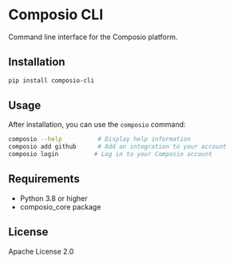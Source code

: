# Composio CLI

Command line interface for the Composio platform.

## Installation

```bash
pip install composio-cli
```

## Usage

After installation, you can use the `composio` command:

```bash
composio --help          # Display help information
composio add github      # Add an integration to your account
composio login          # Log in to your Composio account
```

## Requirements

- Python 3.8 or higher
- composio_core package

## License

Apache License 2.0
